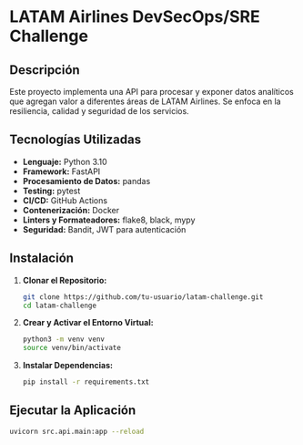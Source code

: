 # LATAM Airlines DevSecOps/SRE Challenge

## Descripción

Este proyecto implementa una API para procesar y exponer datos analíticos que agregan valor a diferentes áreas de LATAM Airlines. Se enfoca en la resiliencia, calidad y seguridad de los servicios.

## Tecnologías Utilizadas

- **Lenguaje:** Python 3.10
- **Framework:** FastAPI
- **Procesamiento de Datos:** pandas
- **Testing:** pytest
- **CI/CD:** GitHub Actions
- **Contenerización:** Docker
- **Linters y Formateadores:** flake8, black, mypy
- **Seguridad:** Bandit, JWT para autenticación

## Instalación

1. **Clonar el Repositorio:**
    ```bash
    git clone https://github.com/tu-usuario/latam-challenge.git
    cd latam-challenge
    ```

2. **Crear y Activar el Entorno Virtual:**
    ```bash
    python3 -m venv venv
    source venv/bin/activate
    ```

3. **Instalar Dependencias:**
    ```bash
    pip install -r requirements.txt
    ```

## Ejecutar la Aplicación

```bash
uvicorn src.api.main:app --reload
